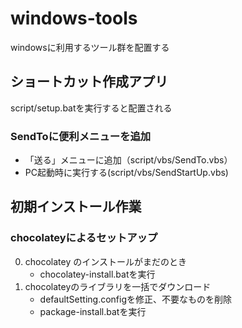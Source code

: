 # windows-tools
windowsに利用するツール群を配置する

## ショートカット作成アプリ

script/setup.batを実行すると配置される

### SendToに便利メニューを追加

* 「送る」メニューに追加（script/vbs/SendTo.vbs）
* PC起動時に実行する(script/vbs/SendStartUp.vbs)

## 初期インストール作業

### chocolateyによるセットアップ

0. chocolatey のインストールがまだのとき
    * chocolatey-install.batを実行
0. chocolateyのライブラリを一括でダウンロード
    * defaultSetting.configを修正、不要なものを削除
    * package-install.batを実行

